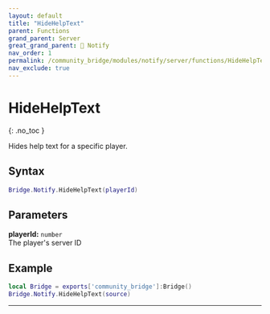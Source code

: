 ```yaml
---
layout: default
title: "HideHelpText"
parent: Functions
grand_parent: Server
great_grand_parent: 🔔 Notify
nav_order: 1
permalink: /community_bridge/modules/notify/server/functions/HideHelpText/
nav_exclude: true
---
```


# HideHelpText
{: .no_toc }

Hides help text for a specific player.

## Syntax

```lua
Bridge.Notify.HideHelpText(playerId)
```

## Parameters

**playerId:** `number`  
The player's server ID

## Example

```lua
local Bridge = exports['community_bridge']:Bridge()
Bridge.Notify.HideHelpText(source)
```

---